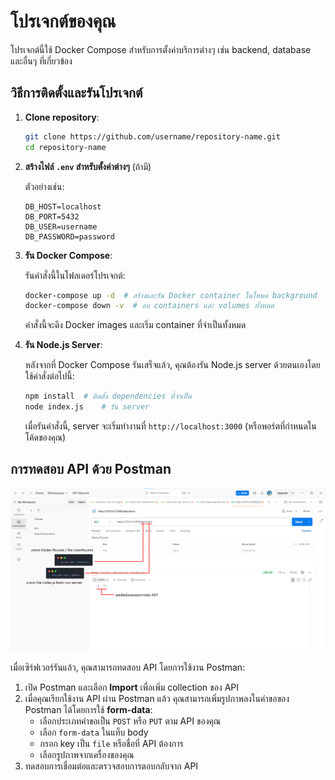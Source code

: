 # โปรเจกต์ของคุณ

โปรเจกต์นี้ใช้ Docker Compose สำหรับการตั้งค่าบริการต่างๆ เช่น backend, database และอื่นๆ ที่เกี่ยวข้อง

## วิธีการติดตั้งและรันโปรเจกต์

1. **Clone repository**:

    ```bash
    git clone https://github.com/username/repository-name.git
    cd repository-name
    ```

2. **สร้างไฟล์ `.env` สำหรับตั้งค่าต่างๆ** (ถ้ามี)

    ตัวอย่างเช่น:
    ```
    DB_HOST=localhost
    DB_PORT=5432
    DB_USER=username
    DB_PASSWORD=password
    ```

3. **รัน Docker Compose**:

    รันคำสั่งนี้ในโฟลเดอร์โปรเจกต์:

    ```bash
    docker-compose up -d  # สร้างและรัน Docker container ในโหมด background
    docker-compose down -v  # ลบ containers และ volumes ทั้งหมด
    ```

    คำสั่งนี้จะดึง Docker images และเริ่ม container ที่จำเป็นทั้งหมด

4. **รัน Node.js Server**:

    หลังจากที่ Docker Compose รันเสร็จแล้ว, คุณต้องรัน Node.js server ด้วยตนเองโดยใช้คำสั่งต่อไปนี้:

    ```bash
    npm install  # ติดตั้ง dependencies ที่จำเป็น
    node index.js    # รัน server
    ```

    เมื่อรันคำสั่งนี้, server จะเริ่มทำงานที่ `http://localhost:3000` (หรือพอร์ตที่กำหนดในโค้ดของคุณ)

## การทดสอบ API ด้วย Postman

![Example Image](pic/postman.png)

เมื่อเซิร์ฟเวอร์รันแล้ว, คุณสามารถทดสอบ API โดยการใช้งาน Postman:
1. เปิด Postman และเลือก **Import** เพื่อเพิ่ม collection ของ API
2. เมื่อคุณเรียกใช้งาน API ผ่าน Postman แล้ว คุณสามารถเพิ่มรูปภาพลงในคำขอของ Postman ได้โดยการใช้ **form-data**:
   - เลือกประเภทคำขอเป็น `POST` หรือ `PUT` ตาม API ของคุณ
   - เลือก `form-data` ในแท็บ body
   - กรอก key เป็น `file` หรือชื่อที่ API ต้องการ
   - เลือกรูปภาพจากเครื่องของคุณ
3. ทดสอบการเชื่อมต่อและตรวจสอบการตอบกลับจาก API
